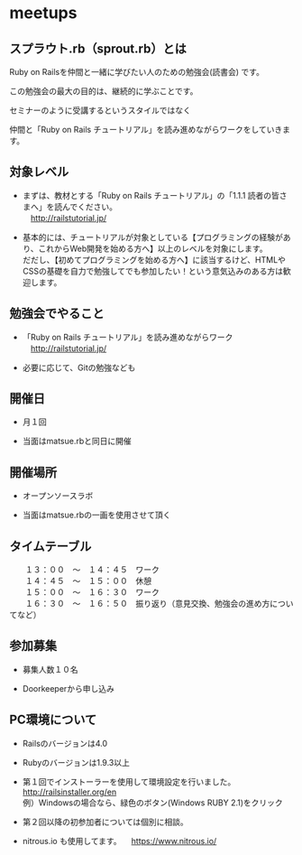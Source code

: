 meetups
=======

## スプラウト.rb（sprout.rb）とは

Ruby on Railsを仲間と一緒に学びたい人のための勉強会(読書会) です。

この勉強会の最大の目的は、継続的に学ぶことです。

セミナーのように受講するというスタイルではなく

仲間と「Ruby on Rails チュートリアル」を読み進めながらワークをしていきます。


## 対象レベル

* まずは、教材とする「Ruby on Rails チュートリアル」の「1.1.1 読者の皆さまへ」を読んでください。  
　http://railstutorial.jp/

* 基本的には、チュートリアルが対象としている【プログラミングの経験があり、これからWeb開発を始める方へ】以上のレベルを対象にします。  
だだし、【初めてプログラミングを始める方へ】に該当するけど、HTMLやCSSの基礎を自力で勉強してでも参加したい！という意気込みのある方は歓迎します。  


## 勉強会でやること

* 「Ruby on Rails チュートリアル」を読み進めながらワーク  
　http://railstutorial.jp/

* 必要に応じて、Gitの勉強なども


## 開催日
* 月１回

* 当面はmatsue.rbと同日に開催


## 開催場所

* オープンソースラボ

* 当面はmatsue.rbの一画を使用させて頂く


## タイムテーブル

　　１３：００　～　１４：４５　ワーク  
　　１４：４５　～　１５：００　休憩  
　　１５：００　～　１６：３０　ワーク  
　　１６：３０　～　１６：５０　振り返り（意見交換、勉強会の進め方についてなど）  


## 参加募集

* 募集人数１０名

* Doorkeeperから申し込み


## PC環境について

* Railsのバージョンは4.0

* Rubyのバージョンは1.9.3以上

* 第１回でインストーラーを使用して環境設定を行いました。  
  http://railsinstaller.org/en  
  例）Windowsの場合なら、緑色のボタン(Windows RUBY 2.1)をクリック  

* 第２回以降の初参加者については個別に相談。

* nitrous.io も使用してます。
　https://www.nitrous.io/


